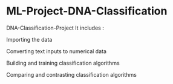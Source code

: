 # ML-Project-DNA-Classification

DNA-Classification-Project
It includes :

Importing the data


Converting text inputs to numerical data


Building and training classification algorithms


Comparing and contrasting classification algorithms
